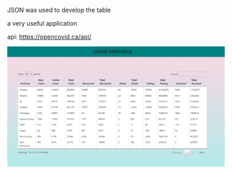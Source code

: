 JSON was used to develop the table

a very useful application

api: https://opencovid.ca/api/



<img style="float: left;" src="https://github.com/huaxing-w/fullStackProject/blob/main/projects/covid%20statistics/others/covid.png">

